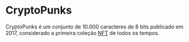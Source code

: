 # CryptoPunks

CryptoPunks é um conjunto de 10.000 caracteres de 8 bits publicado em 2017, considerado a primeira coleção [NFT](NFT.md) de todos os tempos.
